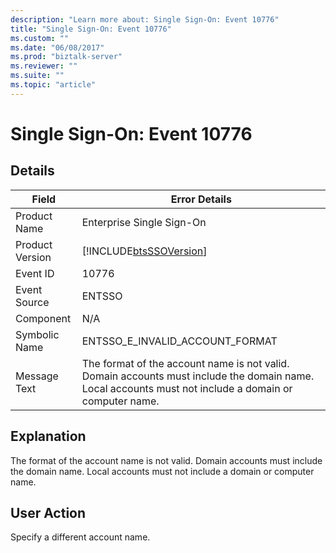 ```yaml
---
description: "Learn more about: Single Sign-On: Event 10776"
title: "Single Sign-On: Event 10776"
ms.custom: ""
ms.date: "06/08/2017"
ms.prod: "biztalk-server"
ms.reviewer: ""
ms.suite: ""
ms.topic: "article"
---
```

# Single Sign-On: Event 10776
## Details  
  
| Field | Error Details |
|-----------------|-------------------------------------------------------------------------------------------------------------------------------------------------------|
|  Product Name   |                                                               Enterprise Single Sign-On                                                               |
| Product Version |                                              [!INCLUDE[btsSSOVersion](../includes/btsssoversion-md.md)]                                               |
|    Event ID     |                                                                         10776                                                                         |
|  Event Source   |                                                                        ENTSSO                                                                         |
|    Component    |                                                                          N/A                                                                          |
|  Symbolic Name  |                                                            ENTSSO_E_INVALID_ACCOUNT_FORMAT                                                            |
|  Message Text   | The format of the account name is not valid. Domain accounts must include the domain name. Local accounts must not include a domain or computer name. |
  
## Explanation  
 The format of the account name is not valid. Domain accounts must include the domain name. Local accounts must not include a domain or computer name.  
  
## User Action  
 Specify a different account name.
